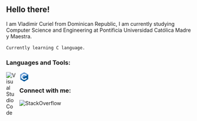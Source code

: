 ## Hello there!

I am Vladimir Curiel from Dominican Republic, I am currently studying Computer Science and Engineering at Pontificia Universidad Católica Madre y Maestra.

    Currently learning C language.

### Languages and Tools:

<img align="left" alt="Visual Studio Code" width="26px" src="https://cdn.jsdelivr.net/gh/devicons/devicon/icons/vscode/vscode-original.svg" style="padding-right:10px;"/>
<img align="left" alt="C" width="26px" src="https://raw.githubusercontent.com/devicons/devicon/1119b9f84c0290e0f0b38982099a2bd027a48bf1/icons/c/c-original.svg" style="padding-right:10px;"/>
<br />


### Connect with me:

![StackOverflow]
&nbsp;&nbsp;


[StackOverflow]: [https://codeSTACKr.com](https://es.stackoverflow.com/users/251924/nightmarevco)

